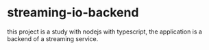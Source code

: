 # streaming-io-backend

this project is a study with nodejs with typescript, the application is a backend of a streaming service.
